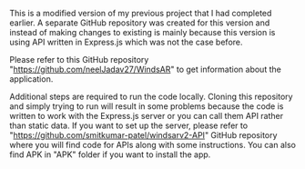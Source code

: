 This is a modified version of my previous project that I had completed earlier. A separate GitHub repository was created for this version and instead of making changes to existing is mainly because this version is using API written in Express.js which was not the case before. 

Please refer to this GitHub repository "https://github.com/neelJadav27/WindsAR" to get information about the application.

Additional steps are required to run the code locally. Cloning this repository and simply trying to run will result in some problems because the code is written to work with the Express.js server or you can call them API rather than static data. If you want to set up the server, please refer to "https://github.com/smitkumar-patel/windsarv2-API" GitHub repository where you will find code for APIs along with some instructions. You can also find APK in "APK" folder if you want to install the app.
